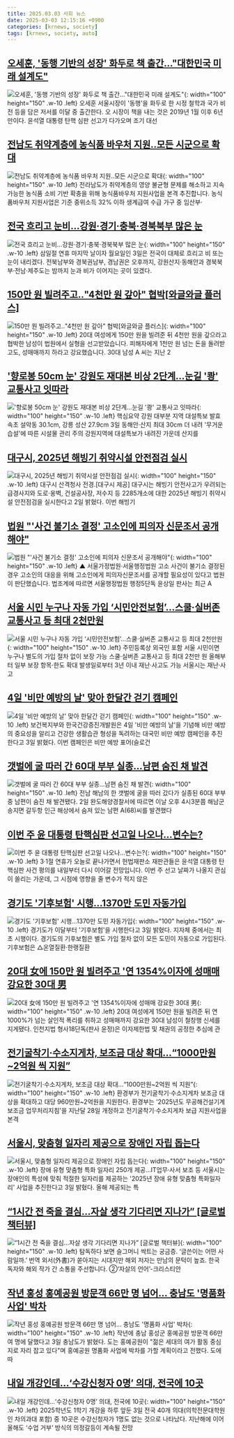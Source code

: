 ```yaml
---
title: 2025.03.03 사회 뉴스
date: 2025-03-03 12:15:16 +0900
categories: [krnews, society]
tags: [krnews, society, auto]
---
```

## [오세훈, '동행 기반의 성장' 화두로 책 출간…"대한민국 미래 설계도"](https://n.news.naver.com/mnews/article/119/0002928802)

![오세훈, '동행 기반의 성장' 화두로 책 출간…"대한민국 미래 설계도"](https://mimgnews.pstatic.net/image/origin/119/2025/03/03/2928802.jpg?type=nf220_150){: width="100" height="150" .w-10 .left}
오세훈 서울시장이 '동행'을 화두로 한 시정 철학과 국가 비전 등을 담은 저서를 이달 중 출간한다. 오 시장이 책을 내는 것은 2019년 1월 이후 6년 만이다. 윤석열 대통령 탄핵 심판 선고가 다가오며 조기 대선

## [전남도 취약계층에 농식품 바우처 지원..모든 시군으로 확대](https://n.news.naver.com/mnews/article/660/0000080420)

![전남도 취약계층에 농식품 바우처 지원..모든 시군으로 확대](https://mimgnews.pstatic.net/image/origin/660/2025/03/02/80420.jpg?type=nf220_150){: width="100" height="150" .w-10 .left}
전라남도가 취약계층의 영양 불균형 문제를 해소하고 지속 가능한 농식품 소비 기반 확충을 위해 농식품바우처 지원사업을 본격 추진합니다. 농식품바우처 지원사업은 기준 중위소득 32% 이하 생계급여 수급 가구 중 임산부·

## [전국 흐리고 눈비…강원·경기·충북·경북북부 많은 눈](https://n.news.naver.com/mnews/article/001/0015242081)

![전국 흐리고 눈비…강원·경기·충북·경북북부 많은 눈](https://mimgnews.pstatic.net/image/origin/001/2025/03/03/15242081.jpg?type=nf220_150){: width="100" height="150" .w-10 .left}
삼일절 연휴 마지막 날이자 월요일인 3일은 전국이 대체로 흐리고 비 또는 눈이 내리겠다. 전북남부와 경북권남부, 경남권은 오후까지, 강원산지·동해안과 경북북부·전남·제주도는 밤까지 눈과 비가 이어지는 곳이 있겠다.

## [150만 원 빌려주고‥"4천만 원 갚아" 협박[와글와글 플러스]](https://n.news.naver.com/mnews/article/214/0001408651)

![150만 원 빌려주고‥"4천만 원 갚아" 협박[와글와글 플러스]](https://mimgnews.pstatic.net/image/origin/214/2025/03/03/1408651.jpg?type=nf220_150){: width="100" height="150" .w-10 .left}
20대 여성에게 150만 원을 빌려준 뒤 4천만 원을 갚으라고 협박한 남성이 법원에서 실형을 선고받았습니다. 피해자에게 1천만 원 넘는 돈을 돌려받고도, 성매매까지 하라고 강요했습니다. 30대 남성 A 씨는 지난 2

## ['향로봉 50cm 눈' 강원도 재대본 비상 2단계…눈길 '쾅' 교통사고 잇따라](https://n.news.naver.com/mnews/article/079/0003997613)

!['향로봉 50cm 눈' 강원도 재대본 비상 2단계…눈길 '쾅' 교통사고 잇따라](https://mimgnews.pstatic.net/image/origin/079/2025/03/03/3997613.jpg?type=nf220_150){: width="100" height="150" .w-10 .left}
핵심요약 강원 대부분 지역 대설특보 발효 속초 설악동 30.1cm, 강릉 성산 27.9cm 3일 동해안·산지 최대 30cm 더 내려 '무거운 습설'에 따른 시설물 관리 주의 강원지역에 대설특보가 내려진 가운데 산지를

## [대구시, 2025년 해빙기 취약시설 안전점검 실시](https://n.news.naver.com/mnews/article/016/0002436153)

![대구시, 2025년 해빙기 취약시설 안전점검 실시](https://mimgnews.pstatic.net/image/origin/016/2025/03/02/2436153.jpg?type=nf220_150){: width="100" height="150" .w-10 .left}
대구시 산격청사 전경.[대구시 제공] 대구시는 해빙기 안전사고가 우려되는 급경사지와 도로·옹벽, 건설공사장, 저수지 등 2285개소에 대한 2025년 해빙기 취약시설 안전점검을 실시한다고 2일 밝혔다. 이번 해빙기

## [법원 "'사건 불기소 결정' 고소인에 피의자 신문조서 공개해야"](https://n.news.naver.com/mnews/article/055/0001236473)

![법원 "'사건 불기소 결정' 고소인에 피의자 신문조서 공개해야"](https://mimgnews.pstatic.net/image/origin/055/2025/03/03/1236473.jpg?type=nf220_150){: width="100" height="150" .w-10 .left}
▲ 서울가정법원·서울행정법원 고소 사건이 불기소 결정된 경우 고소인의 대응을 위해 고소인에게 피의자신문조서를 공개할 필요성이 있다고 법원이 판단했습니다. 법조계에 따르면 서울행정법원 행정5단독 윤상일 판사는 최근 A

## [서울 시민 누구나 자동 가입 ‘시민안전보험’…스쿨·실버존 교통사고 등 최대 2천만원](https://n.news.naver.com/mnews/article/009/0005452409)

![서울 시민 누구나 자동 가입 ‘시민안전보험’…스쿨·실버존 교통사고 등 최대 2천만원](https://mimgnews.pstatic.net/image/origin/009/2025/03/03/5452409.jpg?type=nf220_150){: width="100" height="150" .w-10 .left}
주민등록상 외국인 포함 서울 시민이면 누구나 별도의 가입 절차 없이 보장 가능 스쿨·실버존 교통사고 등 최대 2천만 원 올해부터 일부 보장 항목·한도 확대 발생일로부터 3년 이내 재난·사고도 가능 서울시는 재난·사고

## [4일 '비만 예방의 날' 맞아 한달간 걷기 캠페인](https://n.news.naver.com/mnews/article/277/0005554318)

![4일 '비만 예방의 날' 맞아 한달간 걷기 캠페인](https://mimgnews.pstatic.net/image/origin/277/2025/03/03/5554318.jpg?type=nf220_150){: width="100" height="150" .w-10 .left}
보건복지부와 한국건강증진개발원은 4일 '비만 예방의 날'을 기념해 비만 예방의 중요성을 알리고 건강한 생활습관 형성을 독려하는 대국민 비만 예방 캠페인을 추진한다고 3일 밝혔다. 이번 캠페인은 비만 예방 표어(슬로건

## [갯벌에 굴 따러 간 60대 부부 실종...남편 숨진 채 발견](https://n.news.naver.com/mnews/article/469/0000851635)

![갯벌에 굴 따러 간 60대 부부 실종...남편 숨진 채 발견](https://mimgnews.pstatic.net/image/origin/469/2025/03/02/851635.jpg?type=nf220_150){: width="100" height="150" .w-10 .left}
전남 해남의 한 갯벌에 굴을 따러 갔다가 실종된 60대 부부 중 남편이 숨진 채 발견됐다. 2일 완도해양경찰서에 따르면 이날 오후 4시3분쯤 해남군 송지면 갈두항 인근 해상에서 숨져 있는 남편 A(68)씨를 발견했다

## [이번 주 윤 대통령 탄핵심판 선고일 나오나...변수는?](https://n.news.naver.com/mnews/article/052/0002160153)

![이번 주 윤 대통령 탄핵심판 선고일 나오나...변수는?](https://mimgnews.pstatic.net/image/origin/052/2025/03/03/2160153.jpg?type=nf220_150){: width="100" height="150" .w-10 .left}
3·1절 연휴가 오늘로 끝나가면서 헌법재판소 재판관들은 윤석열 대통령 탄핵심판 사건 평의를 내일부터 다시 이어갈 전망입니다. 이번 주 선고 날짜가 나올지 관심이 쏠리는 가운데, 그 시점에 영향을 줄 변수가 적지 않은

## [경기도 '기후보험' 시행…1370만 도민 자동가입](https://n.news.naver.com/mnews/article/421/0008106818)

![경기도 '기후보험' 시행…1370만 도민 자동가입](https://mimgnews.pstatic.net/image/origin/421/2025/03/03/8106818.jpg?type=nf220_150){: width="100" height="150" .w-10 .left}
경기도가 이달부터 '기후보험'을 시행한다고 3일 밝혔다. 지자체 중에서는 최초 시행이다. 경기도의 기후보험은 별도 가입 절차 없이 모든 도민이 자동으로 가입된다. 기후보험은 △온열질환·한랭질환

## [20대 女에 150만 원 빌려주고 '연 1354%이자에 성매매 강요한 30대 男](https://n.news.naver.com/mnews/article/011/0004456511)

![20대 女에 150만 원 빌려주고 '연 1354%이자에 성매매 강요한 30대 男](https://mimgnews.pstatic.net/image/origin/011/2025/03/02/4456511.jpg?type=nf220_150){: width="100" height="150" .w-10 .left}
20대 여성에게 150만 원을 빌려준 뒤 연 1000%가 넘는 살인적 폭리를 취하고 성매매까지 강요한 30대 남성이 철창행 신세를 지게됐다. 인천지법 형사18단독(판사 윤정)은 이자제한법 및 채권의 공정한 추심에 관

## [전기굴착기·수소지게차, 보조금 대상 확대…“1000만원~2억원 씩 지원”](https://n.news.naver.com/mnews/article/030/0003289091)

![전기굴착기·수소지게차, 보조금 대상 확대…“1000만원~2억원 씩 지원”](https://mimgnews.pstatic.net/image/origin/030/2025/03/03/3289091.jpg?type=nf220_150){: width="100" height="150" .w-10 .left}
환경부가 전기굴착기·수소지게차 보조금 대상을 확대하고 대당 960만원~2억원을 지원한다. 환경부는 '2025년도 무공해건설기계 보조금 업무처리지침'을 지난달 28일 개정하고 전기굴착기·수소지게차 보급 지원사업을 본격

## [서울시, 맞춤형 일자리 제공으로 장애인 자립 돕는다](https://n.news.naver.com/mnews/article/001/0015242406)

![서울시, 맞춤형 일자리 제공으로 장애인 자립 돕는다](https://mimgnews.pstatic.net/image/origin/001/2025/03/03/15242406.jpg?type=nf220_150){: width="100" height="150" .w-10 .left}
장애 유형 맞춤형 특화 일자리 250개 제공…IT업무·사서 보조 등 서울시는 장애인의 특성에 맞춰 적절한 일자리를 제공하는 '2025년 장애 유형 맞춤형 특화일자리' 사업을 추진한다고 3일 밝혔다. 올해 제공되는 특

## [“1시간 전 죽을 결심…자살 생각 기다리면 지나가” [글로벌 책터뷰]](https://n.news.naver.com/mnews/article/020/0003618492)

![“1시간 전 죽을 결심…자살 생각 기다리면 지나가” [글로벌 책터뷰]](https://mimgnews.pstatic.net/image/origin/020/2025/03/02/3618492.jpg?type=nf220_150){: width="100" height="150" .w-10 .left}
탐독하다 보면 슬그머니 싹트는 궁금증. ‘글쓴이는 어떤 사람일까.’ 번역 외서(外書)가 쏟아지는 시대지만 해외 저자는 만남의 문턱이 높죠. 한국 독자와 해외 작가 간 소통을 주선합니다. ②‘자살의 언어’-크리스티안

## [작년 홍성 홍예공원 방문객 66만 명 넘어… 충남도 '명품화 사업' 박차](https://n.news.naver.com/mnews/article/421/0008106949)

![작년 홍성 홍예공원 방문객 66만 명 넘어… 충남도 '명품화 사업' 박차](https://mimgnews.pstatic.net/image/origin/421/2025/03/03/8106949.jpg?type=nf220_150){: width="100" height="150" .w-10 .left}
작년에 충남 홍성군 홍예공원 방문객 66만여 명에 달했다고 3일 충남도가 밝혔다. 도는 홍예공원이 "젊은 세대의 여가 활동 중심지로 자리 잡고 있다"며 홍예공원 명품화 사업에 박차를 가할 계획이라고 전했다. 도에 따

## [내일 개강인데…‘수강신청자 0명’ 의대, 전국에 10곳](https://n.news.naver.com/mnews/article/005/0001760606)

![내일 개강인데…‘수강신청자 0명’ 의대, 전국에 10곳](https://mimgnews.pstatic.net/image/origin/005/2025/03/03/1760606.jpg?type=nf220_150){: width="100" height="150" .w-10 .left}
2025학년도 1학기 개강을 하루 앞둔 3일 전국 40개 의대(의학전문대학원인 차의과대 포함) 중 10곳은 수강신청자가 1명도 없는 것으로 나타났다. 지난해에 이어 올해도 ‘수업 거부’ 방식의 의정갈등이 계속될 전망

